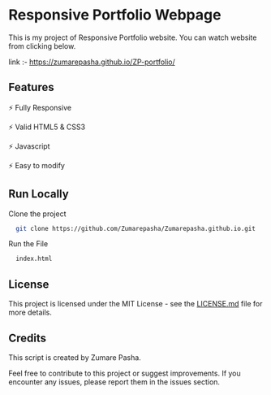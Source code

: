 
# Responsive Portfolio Webpage

This is my project of Responsive Portfolio website. You can watch website from clicking below.

link :- https://zumarepasha.github.io/ZP-portfolio/


## Features

⚡️ Fully Responsive

⚡️ Valid HTML5 & CSS3

⚡️ Javascript

⚡️ Easy to modify

## Run Locally


Clone the project

```bash
  git clone https://github.com/Zumarepasha/Zumarepasha.github.io.git
```

Run the File

```bash
  index.html
```


## License

This project is licensed under the MIT License - see the [LICENSE.md](https://github.com/Zumarepasha/Zumarepasha.github.io/blob/master/LICENSE) file for more details.


## Credits

This script is created by Zumare Pasha.

Feel free to contribute to this project or suggest improvements. If you encounter any issues, please report them in the issues section.
